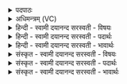<details><summary>पदपाठः</summary>

नव॑विꣳश॒त्येति॒ नव॑ऽविꣳशत्या। अ॒स्तु॒व॒त॒। वन॒स्पत॑यः। अ॒सृ॒ज्य॒न्त॒। सोमः॑। अधि॑पति॒रित्यधि॑ऽपतिः। आ॒सी॒त्। एक॑त्रिꣳश॒तेत्येक॑ऽत्रिꣳशता। अ॒स्तु॒व॒त॒। प्र॒जा इति॑ प्र॒ऽजाः। अ॒सृ॒ज्य॒न्त॒। यवाः॑। च॒। अय॑वाः। च॒। अधि॑पतय॒ इत्यधि॑ऽपतयः। आ॒स॒न्। त्रय॑स्त्रिꣳश॒तेति॒ त्रयः॑ऽत्रिꣳशता। अ॒स्तु॒व॒त॒। भू॒तानि॑। अ॒शा॒म्य॒न्। प्र॒जाप॑ति॒रिति॑ प्र॒जाऽप॑तिः। प॒र॒मे॒ष्ठी। प॒र॒मे॒ऽस्थीति॑ परमे॒ऽस्थी। अधि॑पति॒रित्यधि॑ऽपतिः। आ॒सी॒त्। ३१।
</details>

<details><summary>अधिमन्त्रम् (VC)</summary>

- प्रजापतिर्देवता
- विश्वदेव ऋषिः
- निचृदतिधृतिः
- षड्जः
</details>

<details><summary>हिन्दी - स्वामी दयानन्द सरस्वती  - विषयः</summary>

फिर भी वही उक्त विषय अगले मन्त्र में कहा है ॥
</details>

<details><summary>हिन्दी - स्वामी दयानन्द सरस्वती  - पदार्थः</summary>

पदार्थान्वयभाषाः -  हे मनुष्यो ! तुम लोग जिस के बनाने से (सोमः) ओषधियों में उत्तम ओषधि (अधिपतिः) स्वामी (आसीत्) है, जिस ने उन (वनस्पतयः) पीपल आदि वनस्पतियों को (असृज्यन्त) रचा है, उस परमात्मा की (नवविंशत्या) उनतीस प्रकार के वनस्पतियों के गुणों से (अस्तुवत) स्तुति करो और जिस ने उत्पन्न किये (यवाः) समष्टिरूप बने पर्वत आदि (च) और त्रसरेणु आदि (अयवाः) भिन्न-भिन्न प्रकृति के अवयव सत्व, रजस् और तमोगुण (च) तथा परमाणु आदि (अधिपतयः) मुख्य कारण रूप अध्यक्ष (आसन्) हैं, उन (प्रजाः) प्रसिद्ध ओषधियों को जिस ने (असृज्यन्त) रचा है, उस ईश्वर की (एकत्रिंशता) इकत्तीस प्रजा के अवयवों से (अस्तुवत) प्रशंसा करो। जिसके प्रभाव से (भूतानि) प्रकृति के परिणाम महत्तत्व के उपद्रव (अशाम्यन्) शान्त हों, जो (प्रजापतिः) प्रजा का रक्षक (परमेष्ठी) परमेश्वर के समान आकाश में व्यापक हो के स्थित परमेश्वर (अधिपतिः) अधिष्ठाता (आसीत्) है, उसकी (त्रयस्त्रिंशता) महाभूतों के तेंतीस गुणों से (अस्तुवत) प्रशंसा करो ॥३१ ॥
</details>

<details><summary>हिन्दी - स्वामी दयानन्द सरस्वती  - भावार्थः</summary>

भावार्थभाषाः -  जिस परमेश्वर ने लोकों की रक्षा के लिये वनस्पति आदि ओषधियों को रच के धारण और व्यवस्थित किया है, उसी की उपासना सब मनुष्यों को करनी चाहिये ॥३१ ॥ इस अध्याय में वसन्तादि ऋतुओं के गुण-वर्णन होने से इस अध्याय के अर्थ की पूर्व अध्याय के अर्थ के साथ सङ्गति जाननी चाहिये ॥ इति श्रीमत्परमहंसपरिव्राजकाचार्याणां श्रीमत्परमविदुषां विरजानन्दसरस्वतीस्वामिनां शिष्येण दयानदसरस्वती-स्वामिना निर्मिते संस्कृतार्य्यभाषाभ्यां विभूषिते सुप्रमाणयुक्ते यजुर्वेदभाष्ये चतुर्दशोऽध्यायः सम्पूर्णः ॥१४॥ यह यजुर्वेदभाष्य का चौदहवाँ (१४) अध्याय पूरा हुआ ॥१४॥
</details>

<details><summary>संस्कृत - स्वामी दयानन्द सरस्वती  - विषयः</summary>

पुनः स एव विषय उपदिश्यते ॥
</details>

<details><summary>संस्कृत - स्वामी दयानन्द सरस्वती  - पदार्थः</summary>

पदार्थान्वयभाषाः -  हे मनुष्याः ! यूयं येनोत्पादितः सोमोऽधिपतिरासीद् येन ते वनस्पतयोऽसृज्यन्त, तं जगदीश्वरं नवविंशत्यास्तुवत। यासां यवा मिश्रिताः पर्वतादयश्च त्रसरेण्वादयश्चाऽयवाः प्रकृत्यवयवाः सत्त्वरजस्तमांसि गुणाः परमाण्वादयश्चाऽधिपतय आसन्, ताः प्रजा असृज्यन्त, तमेकत्रिंशतास्तुवत। यस्य प्रभावाद् भूतान्यशाम्यन्, यः प्रजापतिः परमेष्ठ्यधिपतिरासीत्, तं त्रयस्त्रिंशतास्तुवत ॥३१ ॥
</details>

<details><summary>संस्कृत - स्वामी दयानन्द सरस्वती  - भावार्थः</summary>

भावार्थभाषाः -  येन जगदीश्वरेण लोकानां रक्षणाय वनस्पत्यादीन् सृष्ट्वा ध्रियन्ते व्यवस्थाप्यन्ते, स एव सर्वैर्मनुष्यैरुपासनीयः ॥३१ ॥ अस्मिन्नध्याये वसन्ताद्यृतुगुणवर्णनादेतदर्थस्य पूर्वाध्यायार्थेन सह सङ्गतिरस्तीति वेदितव्यम् ॥
</details>